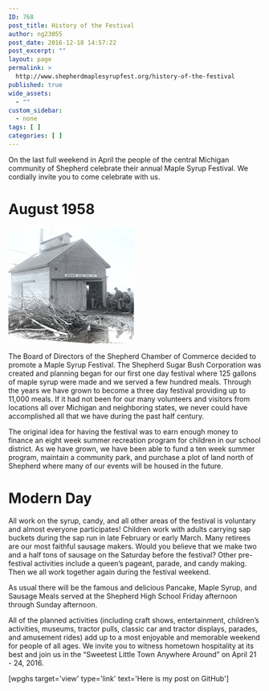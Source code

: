 ```yaml
---
ID: 768
post_title: History of the Festival
author: ng23055
post_date: 2016-12-18 14:57:22
post_excerpt: ""
layout: page
permalink: >
  http://www.shepherdmaplesyrupfest.org/history-of-the-festival
published: true
wide_assets:
  - ""
custom_sidebar:
  - none
tags: [ ]
categories: [ ]
---
```

On the last full weekend in April the people of the central Michigan community of Shepherd celebrate their annual Maple Syrup Festival. We cordially invite you to come celebrate with us.

# August 1958

![](/wp-content/uploads/2016/12/originalsugarbush1959.gif)

The Board of Directors of the Shepherd Chamber of Commerce decided to promote a Maple Syrup Festival. The Shepherd Sugar Bush Corporation was created and planning began for our first one day festival where 125 gallons of maple syrup were made and we served a few hundred meals. Through the years we have grown to become a three day festival providing up to 11,000 meals. If it had not been for our many volunteers and visitors from locations all over Michigan and neighboring states, we never could have accomplished all that we have during the past half century.

The original idea for having the festival was to earn enough money to finance an eight week summer recreation program for children in our school district. As we have grown, we have been able to fund a ten week summer program, maintain a community park, and purchase a plot of land north of Shepherd where many of our events will be housed in the future.

# Modern Day

All work on the syrup, candy, and all other areas of the festival is voluntary and almost everyone participates! Children work with adults carrying sap buckets during the sap run in late February or early March. Many retirees are our most faithful sausage makers. Would you believe that we make two and a half tons of sausage on the Saturday before the festival? Other pre-festival activities include a queen’s pageant, parade, and candy making. Then we all work together again during the festival weekend.

As usual there will be the famous and delicious Pancake, Maple Syrup, and Sausage Meals served at the Shepherd High School Friday afternoon through Sunday afternoon.

All of the planned activities (including craft shows, entertainment, children’s activities, museums, tractor pulls, classic car and tractor displays, parades, and amusement rides) add up to a most enjoyable and memorable weekend for people of all ages. We invite you to witness hometown hospitality at its best and join us in the “Sweetest Little Town Anywhere Around” on April 21 - 24, 2016.

[wpghs target='view' type='link' text='Here is my post on GitHub']
